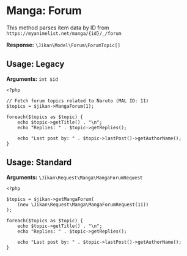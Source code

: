 # Manga: Forum
This method parses item data by ID from `https://myanimelist.net/manga/{id}/_/forum`

**Response:** `\Jikan\Model\Forum\ForumTopic[]`

## Usage: Legacy
**Arguments:** `int $id`
```
<?php

// Fetch forum topics related to Naruto (MAL ID: 11) 
$topics = $jikan->MangaForum(1);

foreach($topics as $topic) {
    echo $topic->getTitle() . "\n";
    echo "Replies: " . $topic->getReplies();

    echo "Last post by: " . $topic->lastPost()->getAuthorName();
}
```

## Usage: Standard

**Arguments:** `\Jikan\Request\Manga\MangaForumRequest`
```
<?php

$topics = $jikan->getMangaForum(
    (new \Jikan\Request\Manga\MangaForumRequest(11))
);

foreach($topics as $topic) {
    echo $topic->getTitle() . "\n";
    echo "Replies: " . $topic->getReplies();

    echo "Last post by: " . $topic->lastPost()->getAuthorName();
}
```

[^1]: [\Jikan\Request\Anime\AnimeNewsRequest](/objects/request/anime/forum)
[^2]: [\Jikan\Model\Forum\ForumTopic](/objects/model/forum/forum-topic)